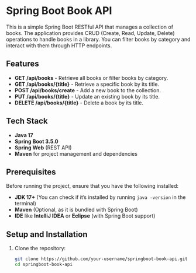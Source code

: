 # Spring Boot Book API

This is a simple Spring Boot RESTful API that manages a collection of books. The application provides CRUD (Create, Read, Update, Delete) operations to handle books in a library. You can filter books by category and interact with them through HTTP endpoints.

## Features

- **GET /api/books** - Retrieve all books or filter books by category.
- **GET /api/books/{title}** - Retrieve a specific book by its title.
- **POST /api/books/create** - Add a new book to the collection.
- **PUT /api/books/{title}** - Update an existing book by its title.
- **DELETE /api/books/{title}** - Delete a book by its title.

## Tech Stack

- **Java 17**
- **Spring Boot 3.5.0**
- **Spring Web** (REST API)
- **Maven** for project management and dependencies

## Prerequisites

Before running the project, ensure that you have the following installed:

- **JDK 17+** (You can check if it’s installed by running `java -version` in the terminal)
- **Maven** (Optional, as it is bundled with Spring Boot)
- **IDE** like **IntelliJ IDEA** or **Eclipse** (with Spring Boot support)

## Setup and Installation

1. Clone the repository:

   ```bash
   git clone https://github.com/your-username/springboot-book-api.git
   cd springboot-book-api

   


